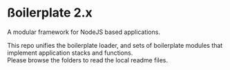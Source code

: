 # ßoilerplate 2.x

A modular framework for NodeJS based applications.

This repo unifies the boilerplate loader, and sets of boilerplate modules that implement application stacks and functions.  
Please browse the folders to read the local readme files.  

